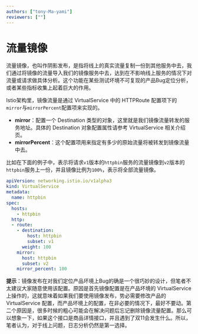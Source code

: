 ```yaml
---
authors: ["tony-Ma-yami"]
reviewers: [""]
---
```


# 流量镜像

流量镜像，也叫作阴影发布，是指将线上的真实流量复制一份到其他服务中去，我们通过将镜像的流量导入我们的镜像服务中去，达到在不影响线上服务的情况下对流量或请求做具体分析。这个功能在某些测试坏境不可复现的产品Bug定位分析，或者某些指标收集上起着巨大的作用。

Istio架构里，镜像流量是通过 VirtualService 中的 HTTPRoute 配置项下的`mirror`与`mirrorPercent`配置项来实现的。

- **mirror**：配置一个 Destination 类型的对象，这里就是我们镜像流量转发的服务地址。具体的 Destination 对象配置属性请参考 VirtualService 相关介绍页。
- **mirrorPercent**：这个配置项用来指定有多少的原始流量将被转发到镜像流量中去。

比如在下面的例子中，表示将请求`v1`版本的`httpbin`服务的流量镜像到`v2`版本的`httpbin`服务上一份，并且镜像比例为`100%`，表示将全部流量镜像。

```yaml
apiVersion: networking.istio.io/v1alpha3
kind: VirtualService
metadata:
  name: httpbin
spec:
  hosts:
    - httpbin
  http:
  - route:
    - destination:
        host: httpbin
        subset: v1
      weight: 100
    mirror:
      host: httpbin
      subset: v2
    mirror_percent: 100
```

**提示**：镜像发布在对我们定位产品坏境上Bug的确是一个很巧妙的设计，但笔者不太建议大家随意使用该配置。原因是首先镜像配置是在产品坏境的 VirtualService 上操作的，这就意味着如果我们要使用镜像发布，势必需要修改产品的 VirtualService 配置，而产品坏境上的配置，在非必要的情况下，最好不要动。第二个原因是，很多时候的粗心可能会在解决问题后忘记删除镜像流量配置。那么可以想象一下，如果这个接口是商品详情接口，并且遇到了双11会发生什么。所以，笔者认为，对于线上问题，日志分析仍然是第一选择。